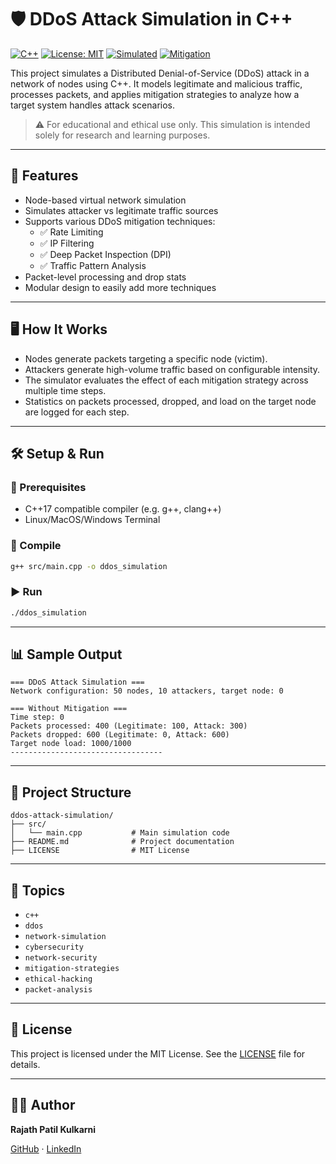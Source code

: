 # 🛡️ DDoS Attack Simulation in C++

[![C++](https://img.shields.io/badge/C%2B%2B-17-blue)](https://en.cppreference.com/)
[![License: MIT](https://img.shields.io/badge/License-MIT-green)](LICENSE)
[![Simulated](https://img.shields.io/badge/Simulated-DDoS%20Attack-critical)](#)
[![Mitigation](https://img.shields.io/badge/Mitigation-Rate%20Limiting%2C%20DPI-lightgrey)](#)

This project simulates a Distributed Denial-of-Service (DDoS) attack in a network of nodes using C++. It models legitimate and malicious traffic, processes packets, and applies mitigation strategies to analyze how a target system handles attack scenarios.

> ⚠️ For educational and ethical use only. This simulation is intended solely for research and learning purposes.

---

## 📌 Features

- Node-based virtual network simulation
- Simulates attacker vs legitimate traffic sources
- Supports various DDoS mitigation techniques:
  - ✅ Rate Limiting
  - ✅ IP Filtering
  - ✅ Deep Packet Inspection (DPI)
  - ✅ Traffic Pattern Analysis
- Packet-level processing and drop stats
- Modular design to easily add more techniques

---

## 🖥️ How It Works

- Nodes generate packets targeting a specific node (victim).
- Attackers generate high-volume traffic based on configurable intensity.
- The simulator evaluates the effect of each mitigation strategy across multiple time steps.
- Statistics on packets processed, dropped, and load on the target node are logged for each step.

---

## 🛠️ Setup & Run

### 🧾 Prerequisites
- C++17 compatible compiler (e.g. g++, clang++)
- Linux/MacOS/Windows Terminal

### 🧪 Compile

```bash
g++ src/main.cpp -o ddos_simulation
```

### ▶️ Run

```bash
./ddos_simulation
```

---

## 📊 Sample Output

```
=== DDoS Attack Simulation ===
Network configuration: 50 nodes, 10 attackers, target node: 0

=== Without Mitigation ===
Time step: 0
Packets processed: 400 (Legitimate: 100, Attack: 300)
Packets dropped: 600 (Legitimate: 0, Attack: 600)
Target node load: 1000/1000
----------------------------------
```

---

## 📁 Project Structure

```
ddos-attack-simulation/
├── src/
│   └── main.cpp           # Main simulation code
├── README.md              # Project documentation
├── LICENSE                # MIT License
```

---

## 🧠 Topics

- `c++`
- `ddos`
- `network-simulation`
- `cybersecurity`
- `network-security`
- `mitigation-strategies`
- `ethical-hacking`
- `packet-analysis`

---

## 📄 License

This project is licensed under the MIT License. See the [LICENSE](./LICENSE) file for details.

---

## 👨‍💻 Author

**Rajath Patil Kulkarni**

[GitHub](https://github.com/RajathPatilKulkarni) · [LinkedIn](https://www.linkedin.com/in/rajathpatilkulkarni)
